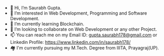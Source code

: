 - 👋 Hi, I’m Saurabh Gupta.
- 👀 I’m interested in Web Development, Programming and Software Development.
- 🌱 I’m currently learning Blockchain.
- 💞️ I’m looking to collaborate on Web Development or any other Project.
- 📫 You can reach me on my Email ID: gupta.saurabh178@gmail.com or Linkedin Profile: https://www.linkedin.com/in/saurabh178/
- 🏘  I'm currently pursuing my M.Tech. Degree from IIITA, Prayagraj(UP).

<!---
Saurabh178/Saurabh178 is a ✨ special ✨ repository because its `README.md` (this file) appears on your GitHub profile.
You can click the Preview link to take a look at your changes.
--->
